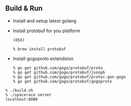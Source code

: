 Build & Run 
-----------

* Install and setup latest golang 
* Install protobuf for you platform
    
      (OSX)
      
      % brew install protobuf

* Install gogoproto extendsion

      % go get github.com/gogo/protobuf/proto
      % go get github.com/gogo/protobuf/jsonpb
      % go get github.com/gogo/protobuf/protoc-gen-gogo
      % go get github.com/gogo/protobuf/gogoproto


`% ./build.sh` <br>
`% ./spacerace server` <br>
`localhost:8080` <br>



